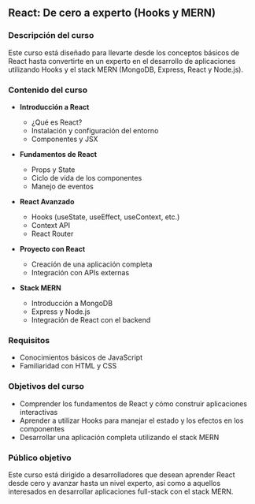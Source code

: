 ## React: De cero a experto (Hooks y MERN)

### Descripción del curso

Este curso está diseñado para llevarte desde los conceptos básicos de React hasta convertirte en un experto en el desarrollo de aplicaciones utilizando Hooks y el stack MERN (MongoDB, Express, React y Node.js).

### Contenido del curso

- **Introducción a React**
    - ¿Qué es React?
    - Instalación y configuración del entorno
    - Componentes y JSX

- **Fundamentos de React**
    - Props y State
    - Ciclo de vida de los componentes
    - Manejo de eventos

- **React Avanzado**
    - Hooks (useState, useEffect, useContext, etc.)
    - Context API
    - React Router

- **Proyecto con React**
    - Creación de una aplicación completa
    - Integración con APIs externas

- **Stack MERN**
    - Introducción a MongoDB
    - Express y Node.js
    - Integración de React con el backend

### Requisitos

- Conocimientos básicos de JavaScript
- Familiaridad con HTML y CSS

### Objetivos del curso

- Comprender los fundamentos de React y cómo construir aplicaciones interactivas
- Aprender a utilizar Hooks para manejar el estado y los efectos en los componentes
- Desarrollar una aplicación completa utilizando el stack MERN

### Público objetivo

Este curso está dirigido a desarrolladores que desean aprender React desde cero y avanzar hasta un nivel experto, así como a aquellos interesados en desarrollar aplicaciones full-stack con el stack MERN.

